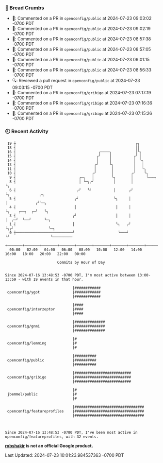 ### 🍞 Bread Crumbs

 * 💬: Commented on a PR in  `openconfig/public` at 2024-07-23 09:03:02 -0700 PDT
 * 💬: Commented on a PR in  `openconfig/public` at 2024-07-23 09:02:19 -0700 PDT
 * 💬: Commented on a PR in  `openconfig/public` at 2024-07-23 08:57:38 -0700 PDT
 * 💬: Commented on a PR in  `openconfig/public` at 2024-07-23 08:57:05 -0700 PDT
 * 💬: Commented on a PR in  `openconfig/public` at 2024-07-23 09:01:15 -0700 PDT
 * 💬: Commented on a PR in  `openconfig/public` at 2024-07-23 08:56:33 -0700 PDT
 * 🔍: Reviewed a pull request in  `openconfig/public` at 2024-07-23 09:03:15 -0700 PDT
 * 💬: Commented on a PR in  `openconfig/gribigo` at 2024-07-23 07:17:19 -0700 PDT
 * 💬: Commented on a PR in  `openconfig/gribigo` at 2024-07-23 07:16:36 -0700 PDT
 * 💬: Commented on a PR in  `openconfig/gribigo` at 2024-07-23 07:15:26 -0700 PDT

### 🕘 Recent Activity
```
 19 ┼                                                       ╭╮
 18 ┤                                                       ││
 16 ┤                                      ╭────╮           │╰╮
 15 ┤                                     ╭╯    │          ╭╯ │
 14 ┤                                     │     │          │  ╰╮
 13 ┤                                    ╭╯     ╰╮         │   │
 11 ┤                                    │       │         │   ╰╮
 10 ┤                                   ╭╯       │        ╭╯    ╰╮
  9 ┤                             ╭─╮   │        ╰╮       │      ╰───╮
  8 ┤                             │ ╰─╮╭╯         │       │          ╰╮
  6 ┤                            ╭╯   ╰╯          │      ╭╯           ╰╮              ╭╮
  5 ┤                           ╭╯                ╰╮     │             │             ╭╯╰─╮
  4 ┤                           │                  │     │             ╰╮    ╭──╮  ╭─╯   ╰╮
  3 ┤                          ╭╯                  │     │              │  ╭─╯  ╰──╯      ╰─╮
  1 ┤                          │                   ╰╮   ╭╯              ╰╮╭╯                ╰─╮
  0 ┼──────────────────────────╯                    ╰───╯                ╰╯                   ╰─────────
    +───────+───────+───────+───────+───────+───────+───────+───────+───────+───────+───────+───────+────
  00:00   02:00   04:00   06:00   08:00   10:00   12:00   14:00   16:00   18:00   20:00   22:00   00:00   

						Commits by Hour of Day


Since 2024-07-16 13:48:53 -0700 PDT, I'm most active between 13:00-13:59 - with 19 events in that hour.

```



```
                               |############
 openconfig/ygot               |############
                               |############

                               |####
 openconfig/interzeptor        |####
                               |####

                               |##############
 openconfig/gnmi               |##############
                               |##############

                               |#
 openconfig/lemming            |#
                               |#

                               |##########
 openconfig/public             |##########
                               |##########

                               |##########################
 openconfig/gribigo            |##########################
                               |##########################

                               |#
 jbemmel/public                |#
                               |#

                               |################################
 openconfig/featureprofiles    |################################
                               |################################



Since 2024-07-16 13:48:53 -0700 PDT, I've been most active in openconfig/featureprofiles, with 32 events.

```
**[robshakir](mailto:robjs@google.com) is not an official Google product.**  


Last Updated: 2024-07-23 10:01:23.984537363 -0700 PDT
